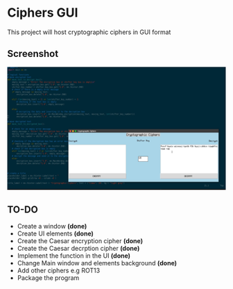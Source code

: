 # Ciphers GUI
This project will host cryptographic ciphers in GUI format

## Screenshot

![screenshot](screenshot.png)

## TO-DO
- Create a window **(done)**
- Create UI elements **(done)**
- Create the Caesar encryption cipher **(done)**
- Create the Caesar decrption cipher **(done)**
- Implement the function in the UI **(done)**
- Change Main window and elements background **(done)**
- Add other ciphers e.g ROT13
- Package the program
  